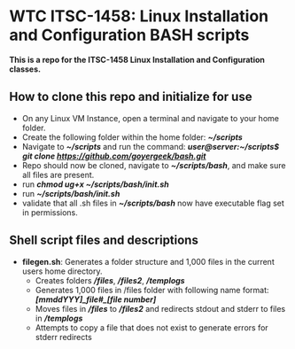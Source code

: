 # WTC ITSC-1458: Linux Installation and Configuration BASH scripts
**This is a repo for the ITSC-1458 Linux Installation and Configuration classes.**
## How to clone this repo and initialize for use
* On any Linux VM Instance, open a terminal and navigate to your home folder.
* Create the following folder within the home folder: **_~/scripts_**
* Navigate to **_~/scripts_** and run the command: **_user@server:~/scripts$ git clone https://github.com/goyergeek/bash.git_**
* Repo should now be cloned, navigate to **_~/scripts/bash_**, and make sure all files are present.
* run **_chmod ug+x ~/scripts/bash/init.sh_**
* run **_~/scripts/bash/init.sh_**
* validate that all .sh files in **_~/scripts/bash_** now have executable flag set in permissions.

## Shell script files and descriptions
* **filegen.sh**: Generates a folder structure and 1,000 files in the current users home directory.
  * Creates folders **_/files_**, **_/files2_**, **_/templogs_**
  * Generates 1,000 files in /files folder with following name format: **_[mmddYYY]\_file#\_[file number]_**
  * Moves files in **_/files_** to **_/files2_** and redirects stdout and stderr to files in **_/templogs_**
  * Attempts to copy a file that does not exist to generate errors for stderr redirects
